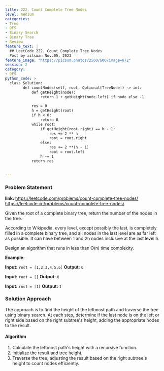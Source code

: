 ```yaml
---
title: 222. Count Complete Tree Nodes
level: medium
categories:
- Tree
- DFS
- Binary Search
- Binary Tree
- Review
feature_text: |
  ## LeetCode 222. Count Complete Tree Nodes
  Post by ailswan Nov.05, 2023
feature_image: "https://picsum.photos/2560/600?image=872"
session: 2
category:
- DFS
python_code: >
  class Solution:
        def countNodes(self, root: Optional[TreeNode]) -> int:
            def getHeight(node):
                return 1 + getHeight(node.left) if node else -1
    
            res = 0
            h = getHeight(root)
            if h < 0:
                return 0
            while root:
                if getHeight(root.right) == h - 1:
                    res += 2 ** h
                    root = root.right
                else:
                    res += 2 **(h - 1)
                    root = root.left
                h -= 1
            return res
        
   
---
```


### Problem Statement
**link:**
https://leetcode.com/problems/count-complete-tree-nodes/
https://leetcode.cn/problems/count-complete-tree-nodes/
 
Given the root of a complete binary tree, return the number of the nodes in the tree.

According to Wikipedia, every level, except possibly the last, is completely filled in a complete binary tree, and all nodes in the last level are as far left as possible. It can have between 1 and 2h nodes inclusive at the last level h.

Design an algorithm that runs in less than O(n) time complexity.

**Example:**

**Input:** `root = [1,2,3,4,5,6]`
**Output:** `6`
 
**Input:** `root = []`
**Output:** `0`
 
**Input:** `root = [1]`
**Output:** `1`

### Solution Approach
The approach is to find the height of the leftmost path and traverse the tree using binary search. At each step, determine if the last node is on the left or right side based on the right subtree's height, adding the appropriate nodes to the result.

#### Algorithm
1. Calculate the leftmost path's height with a recursive function.
2. Initialize the result and tree height.
3. Traverse the tree, adjusting the result based on the right subtree's height to count nodes efficiently.